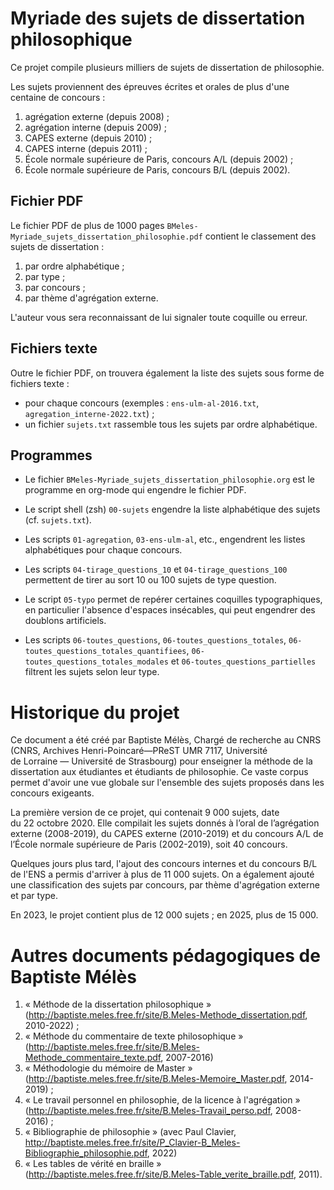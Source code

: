Myriade des sujets de dissertation philosophique
================================================

Ce projet compile plusieurs milliers de sujets de dissertation de
philosophie.

Les sujets proviennent des épreuves écrites et orales de plus d'une
centaine de concours :

1. agrégation externe (depuis 2008) ;
2. agrégation interne (depuis 2009) ;
3. CAPES externe (depuis 2010) ;
4. CAPES interne (depuis 2011) ;
5. École normale supérieure de Paris, concours A​/​L (depuis 2002) ;
5. École normale supérieure de Paris, concours B​/​L (depuis 2002).



Fichier PDF
-----------

Le fichier PDF de plus de 1000 pages
`BMeles-Myriade_sujets_dissertation_philosophie.pdf` contient le
classement des sujets de dissertation :

1. par ordre alphabétique ;
2. par type ;
2. par concours ;
3. par thème d'agrégation externe.

L'auteur vous sera reconnaissant de lui signaler toute coquille
ou erreur.


Fichiers texte
--------------

Outre le fichier PDF, on trouvera également la liste des sujets sous
forme de fichiers texte :

- pour chaque concours (exemples : `ens-ulm-al-2016.txt`,
  `agregation_interne-2022.txt`) ;
- un fichier `sujets.txt` rassemble tous les sujets par ordre
  alphabétique.


Programmes
----------

- Le fichier `BMeles-Myriade_sujets_dissertation_philosophie.org` est le
  programme en org-mode qui engendre le fichier PDF.

- Le script shell (zsh) `00-sujets` engendre la liste alphabétique des
  sujets (cf. `sujets.txt`).

- Les scripts `01-agregation`, `03-ens-ulm-al`, etc., engendrent les
  listes alphabétiques pour chaque concours.

- Les scripts `04-tirage_questions_10` et `04-tirage_questions_100`
  permettent de tirer au sort 10 ou 100 sujets de type question.

- Le script `05-typo` permet de repérer certaines coquilles
  typographiques, en particulier l'absence d'espaces insécables, qui
  peut engendrer des doublons artificiels.

- Les scripts `06-toutes_questions`, `06-toutes_questions_totales`,
  `06-toutes_questions_totales_quantifiees`,
  `06-toutes_questions_totales_modales` et
  `06-toutes_questions_partielles` filtrent les sujets selon leur type.


Historique du projet
====================

Ce document a été créé par Baptiste Mélès, Chargé de recherche au CNRS
(CNRS, Archives Henri-Poincaré—PReST UMR 7117, Université de Lorraine —
Université de Strasbourg) pour enseigner la méthode de la dissertation
aux étudiantes et étudiants de philosophie. Ce vaste corpus permet
d'avoir une vue globale sur l'ensemble des sujets proposés dans les
concours exigeants.

La première version de ce projet, qui contenait 9 000 sujets, date
du 22 octobre 2020. Elle compilait les sujets donnés à l’oral de
l’agrégation externe (2008-2019), du CAPES externe (2010-2019) et du
concours A/L de l’École normale supérieure de Paris (2002-2019), soit
40 concours.

Quelques jours plus tard, l'ajout des concours internes et du
concours B/L de l'ENS a permis d'arriver à plus de 11 000 sujets. On a
également ajouté une classification des sujets par concours, par thème
d'agrégation externe et par type.

En 2023, le projet contient plus de 12 000 sujets ; en 2025, plus
de 15 000.


Autres documents pédagogiques de Baptiste Mélès
===============================================

1. « Méthode de la dissertation philosophique »
   (http://baptiste.meles.free.fr/site/B.Meles-Methode_dissertation.pdf,
   2010-2022) ;
2. « Méthode du commentaire de texte philosophique »
   (http://baptiste.meles.free.fr/site/B.Meles-Methode_commentaire_texte.pdf,
   2007-2016)
3. « Méthodologie du mémoire de Master »
   (http://baptiste.meles.free.fr/site/B.Meles-Memoire_Master.pdf,
   2014-2019) ;
4. « Le travail personnel en philosophie, de la licence à l'agrégation »
   (http://baptiste.meles.free.fr/site/B.Meles-Travail_perso.pdf,
   2008-2016) ;
5. « Bibliographie de philosophie » (avec Paul Clavier,
   http://baptiste.meles.free.fr/site/P_Clavier-B_Meles-Bibliographie_philosophie.pdf,
   2022)
6. « Les tables de vérité en braille »
   (http://baptiste.meles.free.fr/site/B.Meles-Table_verite_braille.pdf,
   2011).

